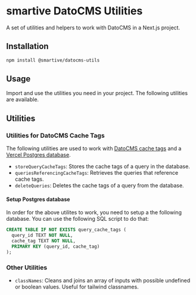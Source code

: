 # smartive DatoCMS Utilities

A set of utilities and helpers to work with DatoCMS in a Next.js project.

## Installation

```bash
npm install @smartive/datocms-utils
```

## Usage

Import and use the utilities you need in your project. The following utilities are available.

## Utilities

### Utilities for DatoCMS Cache Tags

The following utilities are used to work with [DatoCMS cache tags](https://www.datocms.com/docs/content-delivery-api/cache-tags) and a [Vercel Postgres database](https://vercel.com/docs/storage/vercel-postgres).

- `storeQueryCacheTags`: Stores the cache tags of a query in the database.
- `queriesReferencingCacheTags`: Retrieves the queries that reference cache tags.
- `deleteQueries`: Deletes the cache tags of a query from the database.

#### Setup Postgres database

In order for the above utilites to work, you need to setup a the following database. You can use the following SQL script to do that:

```sql
CREATE TABLE IF NOT EXISTS query_cache_tags (
  query_id TEXT NOT NULL,
  cache_tag TEXT NOT NULL,
  PRIMARY KEY (query_id, cache_tag)
);
```

### Other Utilities

- `classNames`: Cleans and joins an array of inputs with possible undefined or boolean values. Useful for tailwind classnames.
